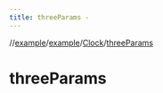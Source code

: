 ```yaml
---
title: threeParams -
---
```

//[example](../../index.html)/[example](../index.html)/[Clock](index.html)/[threeParams](three-params.html)



# threeParams  


